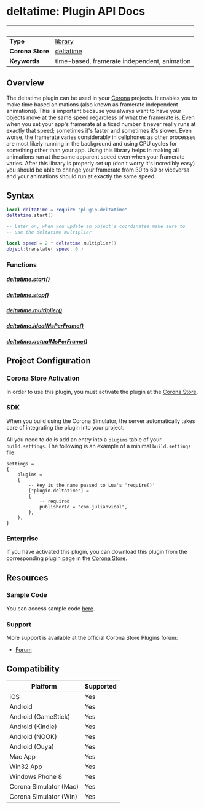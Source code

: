 # deltatime: Plugin API Docs

|                      | &nbsp; 
| -------------------- | ---------------------------------------------------------------
| __Type__             | [library](http://docs.coronalabs.com/api/type/Library.html)
| __Corona Store__     | [deltatime](http://store.coronalabs.com/plugin/deltatime)
| __Keywords__         | time-based, framerate independent, animation

## Overview

The deltatime plugin can be used in your [Corona](https://coronalabs.com/products/corona-sdk/) projects. It enables you to make time based animations (also known as framerate independent animations). This is important because you always want to have your objects move at the same speed regardless of what the framerate is. Even when you set your app's framerate at a fixed number it never really runs at exactly that speed; sometimes it's faster and sometimes it's slower. Even worse, the framerate varies considerably in cellphones as other processes are most likely running in the background and using CPU cycles for something other than your app.
Using this library helps in making all animations run at the same apparent speed even when your framerate varies. After this library is properly set up (don't worry it's incredibly easy) you should be able to change your framerate from 30 to 60 or viceversa and your animations should run at exactly the same speed.

## Syntax

``````lua
local deltatime = require "plugin.deltatime"
deltatime.start()

-- Later on, when you update an object's coordinates make sure to
-- use the deltatime multiplier

local speed = 2 * deltatime.multiplier()
object:translate( speed, 0 )
``````

### Functions

##### [deltatime.start()](start.markdown)

##### [deltatime.stop()](stop.markdown)

##### [deltatime.multiplier()](multiplier.markdown)

##### [deltatime.idealMsPerFrame()](idealMsPerFrame.markdown)

##### [deltatime.actualMsPerFrame()](actualMsPerFrame.markdown)


## Project Configuration

### Corona Store Activation

In order to use this plugin, you must activate the plugin at the [Corona Store](http://store.coronalabs.com/plugin/deltatime).


### SDK

When you build using the Corona Simulator, the server automatically takes care of integrating the plugin into your project. 

All you need to do is add an entry into a `plugins` table of your `build.settings`. The following is an example of a minimal `build.settings` file:

``````
settings =
{
	plugins =
	{
		-- key is the name passed to Lua's 'require()'
		["plugin.deltatime"] =
		{
			-- required
			publisherId = "com.julianvidal",
		},
	},		
}
``````

### Enterprise

If you have activated this plugin, you can download this plugin from the corresponding plugin page in the [Corona Store](http://store.coronalabs.com/plugin/deltatime).


## Resources

### Sample Code

You can access sample code [here](example).

### Support

More support is available at the official Corona Store Plugins forum:

* [Forum](https://forums.coronalabs.com/forum/654-corona-store-plugins/)


## Compatibility

| Platform                     | Supported
| ---------------------------- | ---------------------------- 
| iOS                          | Yes
| Android                      | Yes
| Android (GameStick)          | Yes
| Android (Kindle)             | Yes
| Android (NOOK)               | Yes
| Android (Ouya)               | Yes
| Mac App                      | Yes
| Win32 App                    | Yes
| Windows Phone 8              | Yes
| Corona Simulator (Mac)       | Yes
| Corona Simulator (Win)       | Yes


